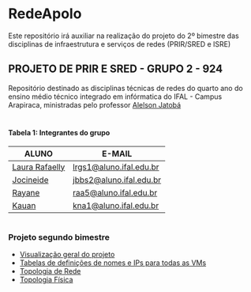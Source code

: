 # RedeApolo

Este repositório irá auxiliar na realização do projeto  do 2º bimestre das disciplinas de infraestrutura e serviços de redes (PRIR/SRED e ISRE)

## PROJETO DE PRIR E SRED - GRUPO 2 - 924

Repositório destinado as disciplinas técnicas de redes do quarto ano do ensino médio técnico integrado em infórmatica do IFAL - Campus Arapiraca, ministradas pelo professor [Alelson Jatobá](https://github.com/alaelson)

# 

#### Tabela 1: Integrantes do grupo
 
|                    ALUNO                          |          E-MAIL          |
|---------------------------------------------------|--------------------------|
|[Laura Rafaelly](https://github.com/laurargs)      | lrgs1@aluno.ifal.edu.br  | 
|[Jocineide](https://github.com/Jocineidebb)        | jbbs2@aluno.ifal.edu.br   | 
|[Rayane](https://github.com/Rayane012)             | raa5@aluno.ifal.edu.br    | 
|[Kauan](https://github.com/kauan0nog)              | kna1@aluno.ifal.edu.br   | 

# 

### Projeto segundo bimestre 
- [Visualização geral do projeto](https://github.com/laurargs/RedeApolo/blob/main/RedeApolo-main/RedeApolo-main/Projeto/README.md)
- [Tabelas de definições de nomes e IPs para todas as VMs](https://github.com/laurargs/RedeApolo/blob/main/RedeApolo-main/RedeApolo-main/Tabelas.md)
- [Topologia de Rede](https://github.com/laurargs/RedeApolo/blob/main/RedeApolo-main/RedeApolo-main/Topologia%20de%20Rede.md)
- [Topologia Física](https://github.com/laurargs/RedeApolo/blob/main/RedeApolo-main/RedeApolo-main/Parte%20F%C3%ADsica.md)

#
